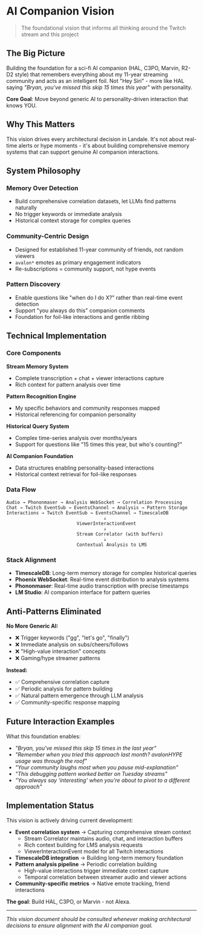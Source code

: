 # AI Companion Vision

> The foundational vision that informs all thinking around the Twitch stream and this project

## The Big Picture

Building the foundation for a sci-fi AI companion (HAL, C3PO, Marvin, R2-D2 style) that remembers everything about my 11-year streaming community and acts as an intelligent foil. Not "Hey Siri" - more like HAL saying _"Bryan, you've missed this skip 15 times this year"_ with personality.

**Core Goal**: Move beyond generic AI to personality-driven interaction that knows YOU.

## Why This Matters

This vision drives every architectural decision in Landale. It's not about real-time alerts or hype moments - it's about building comprehensive memory systems that can support genuine AI companion interactions.

## System Philosophy

### Memory Over Detection

- Build comprehensive correlation datasets, let LLMs find patterns naturally
- No trigger keywords or immediate analysis
- Historical context storage for complex queries

### Community-Centric Design

- Designed for established 11-year community of friends, not random viewers
- `avalon*` emotes as primary engagement indicators
- Re-subscriptions = community support, not hype events

### Pattern Discovery

- Enable questions like "when do I do X?" rather than real-time event detection
- Support "you always do this" companion comments
- Foundation for foil-like interactions and gentle ribbing

## Technical Implementation

### Core Components

**Stream Memory System**

- Complete transcription + chat + viewer interactions capture
- Rich context for pattern analysis over time

**Pattern Recognition Engine**

- My specific behaviors and community responses mapped
- Historical referencing for companion personality

**Historical Query System**

- Complex time-series analysis over months/years
- Support for questions like "15 times this year, but who's counting?"

**AI Companion Foundation**

- Data structures enabling personality-based interactions
- Historical context retrieval for foil-like responses

### Data Flow

```
Audio → Phononmaser → Analysis WebSocket → Correlation Processing
Chat → Twitch EventSub → EventsChannel → Analysis → Pattern Storage
Interactions → Twitch EventSub → EventsChannel → TimescaleDB
                                    ↓
                          ViewerInteractionEvent
                                    ↓
                          Stream Correlator (with buffers)
                                    ↓
                          Contextual Analysis to LMS
```

### Stack Alignment

- **TimescaleDB**: Long-term memory storage for complex historical queries
- **Phoenix WebSocket**: Real-time event distribution to analysis systems
- **Phononmaser**: Real-time audio transcription with precise timestamps
- **LM Studio**: AI companion interface for pattern queries

## Anti-Patterns Eliminated

**No More Generic AI:**

- ❌ Trigger keywords ("gg", "let's go", "finally")
- ❌ Immediate analysis on subs/cheers/follows
- ❌ "High-value interaction" concepts
- ❌ Gaming/hype streamer patterns

**Instead:**

- ✅ Comprehensive correlation capture
- ✅ Periodic analysis for pattern building
- ✅ Natural pattern emergence through LLM analysis
- ✅ Community-specific response mapping

## Future Interaction Examples

What this foundation enables:

- _"Bryan, you've missed this skip 15 times in the last year"_
- _"Remember when you tried this approach last month? avalonHYPE usage was through the roof"_
- _"Your community laughs most when you pause mid-explanation"_
- _"This debugging pattern worked better on Tuesday streams"_
- _"You always say 'interesting' when you're about to pivot to a different approach"_

## Implementation Status

This vision is actively driving current development:

- **Event correlation system** → Capturing comprehensive stream context
  - Stream Correlator maintains audio, chat, and interaction buffers
  - Rich context building for LMS analysis requests
  - ViewerInteractionEvent model for all Twitch interactions
- **TimescaleDB integration** → Building long-term memory foundation
- **Pattern analysis pipeline** → Periodic correlation building
  - High-value interactions trigger immediate context capture
  - Temporal correlation between streamer audio and viewer actions
- **Community-specific metrics** → Native emote tracking, friend interactions

**The goal**: Build HAL, C3PO, or Marvin - not Alexa.

---

_This vision document should be consulted whenever making architectural decisions to ensure alignment with the AI companion goal._
